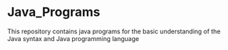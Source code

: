 # Java_Programs
This repository contains java programs for the basic understanding of the Java syntax and Java programming language
